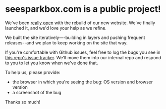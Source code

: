 # seesparkbox.com is a public project!

We've been [really open](building.seesparkbox.com) with the rebuild of our new website. We've finally launched it, and we'd love your help as we refine.

We built the site iteratively—-building in layers and pushing frequent releases--and we plan to keep working on the site that way.

If you're comfortable with Github issues, feel free to log the bugs you see in [this repo's issue tracker](https://github.com/sparkbox/seesparkbox.com-issuetracker/issues). We'll move them into our internal repo and respond to you to let you know when we've done that.

To help us, please provide:

* the browser in which you're seeing the bug: OS version and browser version
* a screenshot of the bug

Thanks so much!

